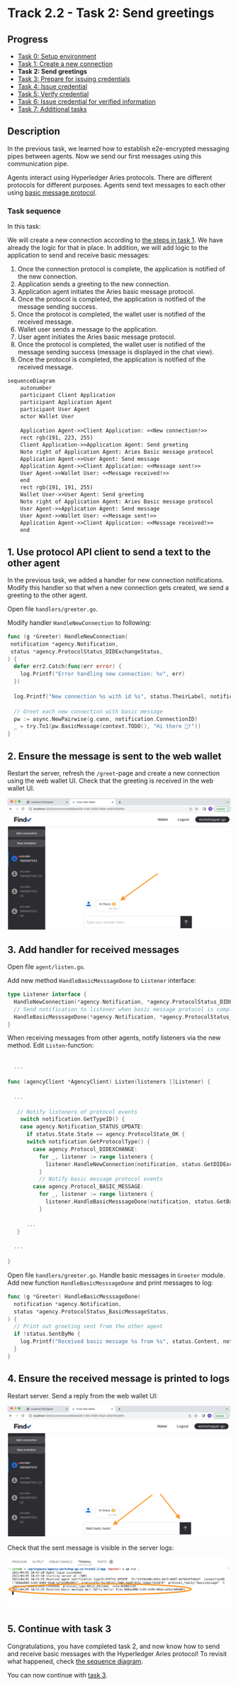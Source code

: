 # Track 2.2 - Task 2: Send greetings

## Progress

* [Task 0: Setup environment](../README.md#task-0-setup-environment)
* [Task 1: Create a new connection](../task1/README.md#track-22---task-1-create-a-new-connection)
* **Task 2: Send greetings**
* [Task 3: Prepare for issuing credentials](../task3/README.md#track-22---task-3-prepare-for-issuing-credentials)
* [Task 4: Issue credential](../task4/README.md#track-22---task-4-issue-credential)
* [Task 5: Verify credential](../task5/README.md#track-22---task-5-verify-credential)
* [Task 6: Issue credential for verified information](../task6/README.md#track-22---task-6-issue-credential-for-verified-information)
* [Task 7: Additional tasks](../task7/README.md#track-22---task-7-additional-tasks)

## Description

In the previous task, we learned how to establish e2e-encrypted messaging pipes between agents. Now
we send our first messages using this communication pipe.

Agents interact using Hyperledger Aries protocols. There are different protocols for different purposes.
Agents send text messages to each other using
[basic message protocol](https://github.com/hyperledger/aries-rfcs/blob/main/features/0095-basic-message/README.md).

### Task sequence

In this task:

We will create a new connection according to [the steps in task 1](../task1/README.md#task-sequence).
We have already the logic for that in place.
In addition, we will add logic to the application to send and receive basic messages:

1. Once the connection protocol is complete, the application is notified of the new connection.
1. Application sends a greeting to the new connection.
1. Application agent initiates the Aries basic message protocol.
1. Once the protocol is completed, the application is notified of the message sending success.
1. Once the protocol is completed, the wallet user is notified of the received message.
1. Wallet user sends a message to the application.
1. User agent initiates the Aries basic message protocol.
1. Once the protocol is completed, the wallet user is notified of the message sending success
(message is displayed in the chat view).
1. Once the protocol is completed, the application is notified of the received message.

```mermaid
sequenceDiagram
    autonumber
    participant Client Application
    participant Application Agent
    participant User Agent
    actor Wallet User

    Application Agent->>Client Application: <<New connection!>>
    rect rgb(191, 223, 255)
    Client Application->>Application Agent: Send greeting
    Note right of Application Agent: Aries Basic message protocol
    Application Agent->>User Agent: Send message
    Application Agent->>Client Application: <<Message sent!>>
    User Agent->>Wallet User: <<Message received!>>
    end
    rect rgb(191, 191, 255)
    Wallet User->>User Agent: Send greeting
    Note right of Application Agent: Aries Basic message protocol
    User Agent->>Application Agent: Send message
    User Agent->>Wallet User: <<Message sent!>>
    Application Agent->>Client Application: <<Message received!>>
    end
```

## 1. Use protocol API client to send a text to the other agent

In the previous task, we added a handler for new connection notifications.
Modify this handler so that when a new connection gets created, we send a greeting
to the other agent.

Open file `handlers/greeter.go`.

Modify handler `HandleNewConnection` to following:

```go
func (g *Greeter) HandleNewConnection(
 notification *agency.Notification,
 status *agency.ProtocolStatus_DIDExchangeStatus,
) {
  defer err2.Catch(func(err error) {
    log.Printf("Error handling new connection: %v", err)
  })

  log.Printf("New connection %s with id %s", status.TheirLabel, notification.ConnectionID)

  // Greet each new connection with basic message
  pw := async.NewPairwise(g.conn, notification.ConnectionID)
  _ = try.To1(pw.BasicMessage(context.TODO(), "Hi there 👋!"))
}
```

## 2. Ensure the message is sent to the web wallet

Restart the server, refresh the `/greet`-page and create a new connection using the web wallet UI.
Check that the greeting is received in the web wallet UI.

![Receive message in web wallet](./docs/receive-basic-message-web-wallet.png)

## 3. Add handler for received messages

Open file `agent/listen.go`.

Add new method `HandleBasicMesssageDone` to `Listener` interface:

```go
type Listener interface {
  HandleNewConnection(*agency.Notification, *agency.ProtocolStatus_DIDExchangeStatus)
  // Send notification to listener when basic message protocol is completed
  HandleBasicMesssageDone(*agency.Notification, *agency.ProtocolStatus_BasicMessageStatus)
}
```

When receiving messages from other agents, notify listeners via the new method.
Edit `Listen`-function:

```go

  ...

func (agencyClient *AgencyClient) Listen(listeners []Listener) {

  ...

   // Notify listeners of protocol events
    switch notification.GetTypeID() {
    case agency.Notification_STATUS_UPDATE:
      if status.State.State == agency.ProtocolState_OK {
      switch notification.GetProtocolType() {
        case agency.Protocol_DIDEXCHANGE:
          for _, listener := range listeners {
            listener.HandleNewConnection(notification, status.GetDIDExchange())
          }
          // Notify basic message protocol events
        case agency.Protocol_BASIC_MESSAGE:
          for _, listener := range listeners {
            listener.HandleBasicMesssageDone(notification, status.GetBasicMessage())
          }

      ... 
   }

  ...

}
```

Open file `handlers/greeter.go`.
Handle basic messages in `Greeter` module. Add new function `HandleBasicMesssageDone`
and print messages to log:

```go
func (g *Greeter) HandleBasicMesssageDone(
  notification *agency.Notification,
  status *agency.ProtocolStatus_BasicMessageStatus,
) {
  // Print out greeting sent from the other agent
  if !status.SentByMe {
    log.Printf("Received basic message %s from %s", status.Content, notification.ConnectionID)
  }
}
```

## 4. Ensure the received message is printed to logs

Restart server. Send a reply from the web wallet UI:

![Send message in web wallet](./docs/send-basic-message-web-wallet.png)

Check that the sent message is visible in the server logs:

![Server logs](./docs/server-logs-basic-message.png)

## 5. Continue with task 3

Congratulations, you have completed task 2, and now know how to send and receive
basic messages with the Hyperledger Aries protocol!
To revisit what happened, check [the sequence diagram](#task-sequence).

You can now continue with [task 3](../task3/README.md).
